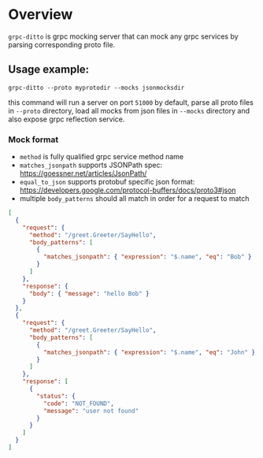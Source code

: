 # Overview

`grpc-ditto` is grpc mocking server that can mock any grpc services by parsing corresponding proto file.

## Usage example:

`grpc-ditto --proto myprotodir --mocks jsonmocksdir`

this command will run a server on port `51000` by default, parse all proto files in `--proto` directory, load all mocks from json files in `--mocks` directory and also expose grpc reflection service.

### Mock format

- `method` is fully qualified grpc service method name
- `matches_jsonpath` supports JSONPath spec: https://goessner.net/articles/JsonPath/
- `equal_to_json` supports protobuf specific json format: https://developers.google.com/protocol-buffers/docs/proto3#json
- multiple `body_patterns` should all match in order for a request to match

```json
[
  {
    "request": {
      "method": "/greet.Greeter/SayHello",
      "body_patterns": [
        {
          "matches_jsonpath": { "expression": "$.name", "eq": "Bob" }
        }
      ]
    },
    "response": {
      "body": { "message": "hello Bob" }
    }
  },
  {
    "request": {
      "method": "/greet.Greeter/SayHello",
      "body_patterns": [
        {
          "matches_jsonpath": { "expression": "$.name", "eq": "John" }
        }
      ]
    },
    "response": [
      {
        "status": {
          "code": "NOT_FOUND",
          "message": "user not found"
        }
      }
    ]
  }
]
```
